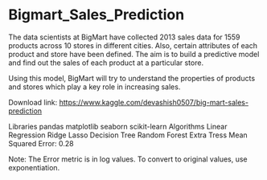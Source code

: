 # Bigmart_Sales_Prediction

The data scientists at BigMart have collected 2013 sales data for 1559 products across 10 stores in different cities. Also, certain attributes of each product and store have been defined. The aim is to build a predictive model and find out the sales of each product at a particular store.

Using this model, BigMart will try to understand the properties of products and stores which play a key role in increasing sales.

Download link: https://www.kaggle.com/devashish0507/big-mart-sales-prediction

Libraries
pandas
matplotlib
seaborn
scikit-learn
Algorithms
Linear Regression
Ridge
Lasso
Decision Tree
Random Forest
Extra Tress
Mean Squared Error: 0.28

Note: The Error metric is in log values. To convert to original values, use exponentiation.
